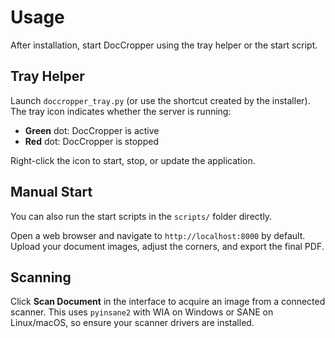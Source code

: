 # Usage

After installation, start DocCropper using the tray helper or the start script.

## Tray Helper

Launch `doccropper_tray.py` (or use the shortcut created by the installer). The tray icon indicates whether the server is running:

- **Green** dot: DocCropper is active
- **Red** dot: DocCropper is stopped

Right-click the icon to start, stop, or update the application.

## Manual Start

You can also run the start scripts in the `scripts/` folder directly.

Open a web browser and navigate to `http://localhost:8000` by default. Upload your document images, adjust the corners, and export the final PDF.

## Scanning

Click **Scan Document** in the interface to acquire an image from a connected scanner.
This uses `pyinsane2` with WIA on Windows or SANE on Linux/macOS, so ensure your
scanner drivers are installed.
